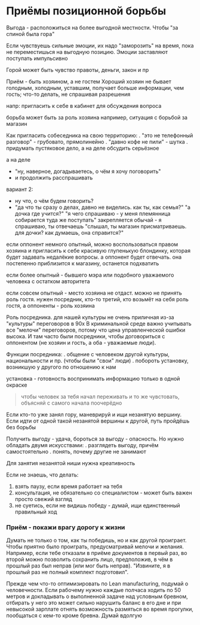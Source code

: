 # Приёмы позиционной борьбы 

Выгода - расположиться на более выгодной местности. Чтобы "за спиной была гора"

Если чувствуешь сильные эмоции, их надо "заморозить" на время, пока не переместишься на выгодную позицию. Эмоции заставляют поступать импульсивно

Горой может быть чувство правоты, деньги, закон и пр


Приём - быть хозяином, а не гостем
Хороший хозяин не бывает голодным, холодным, уставшим, получает больше информации, чем гость; что-то делать, не спрашивая разрешения

напр: пригласить к себе в кабинет для обсуждения вопроса

борьба может быть за роль хозяина
например, ситуация с борьбой за магазин

Как пригласить собеседника на свою территорию:
. "это не телефонный разговор" - грубовато, прямолинейно
. "давно кофе не пили" - шутка
. придумать пустяковое дело, а на деле обсудить серьёзное

а на деле 
- "ну, наверное, догадываетесь, о чём я хочу поговорить"
- и продолжить расспрашивать


вариант 2:
- ну что, о чём будем говорить?
- "да что ты сразу о делах, давно не виделись. как ты, как семья?" "а дочка где учится?" "я чего спрашиваю - у меня племянница собирается туда же поступать" закрепляется обычай - я спрашиваю, ты отвечаешь
"слышал, ты магазин присматриваешь. для дочки? как думаешь, она справится?"


если оппонент немного опытный, можно воспользоваться правом хозяина и пригласить к себе красивую глупенькую блондинку, которая будет задавать недалёкие вопросы. а оппонент будет отвечать. она постепенно приблизится к магазину, останется подхватить

если более опытный - бывшего мэра или подобного уважаемого человека с остатком авторитета

если совсем опытный - место хозяина не отдаст. можно не принять роль гостя. нужен посредник, кто-то третий, кто возьмёт на себя роль гостя, а оппоненты - роль хозяина


Роль посредника. для нашей культуры не очень приличная из-за "культуры" переговоров в 90х
В криминальной среде важно учитывать все "мелочи" переговоров, потому что цена управленческой ошибки высока. И там часто были посредники, чтобы договориться с оппонентом (не хозяин и гость, а оба - уважаемые люди).

Функции посредника:
. общение с человеком другой культуры, национальности и пр. (чтобы были "свои" люди)
. побороть установку, возникшую у другого по отношению к нам


установка - готовность воспринимать информацию только в одной окраске


> чтобы человек за тебя начал переживать и то же чувстовать, объясняй с самого начала поочерёдно


Если кто-то уже занял гору, маневрируй и ищи незанятую вершину. Если идти от одной такой незанятой вершины к другой, путь пройдёшь без борьбы

Получить выгоду - удача, бороться за выгоду - опасность.
Но нужно обладать двумя искусствами:
. разглядеть выгоду, причём самостоятельно
. понять, почему другие не занимают

Для занятия незанятой ниши нужна креативность


Если не знаешь, что делать:
1. взять паузу, если время работает на тебя
2. консультация, не обязательно со специалистом - может быть важен просто свежий взгляд
3. не суетись, если не видишь победу - думай, ищи единственный правильный ход

### Приём - покажи врагу дорогу к жизни
Думать не только о том, как ты победишь, но и как другой проиграет. Чтобы приятно было проиграть, предусматривай мелочи и желания. Например, если тебе отказали в приёме документов в первый раз, во второй можно позволить сохранить лицо, предположив, в чём в прошлый раз был неправ (или мог быть неправ). "Извините, я в прошлый раз не полный комплект подготовил".


Прежде чем что-то оптимизировать по Lean manufacturing, подумай о человечности. Если рабочему нужно каждые полчаса ходить по 50 метров и докладывать о выполненной задаче над условным бревном, отбирать у него это может сильно нарушить баланс в его дне и при невысокой зарплате отнять возможность размяться во время прогулки, пообщаться с кем-то кроме бревна. Думай вдолгую
